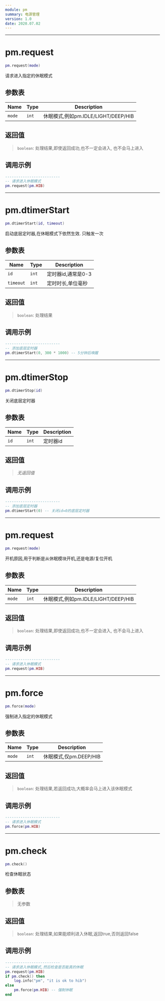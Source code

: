 ```yaml
---
module: pm
summary: 电源管理
version: 1.0
date: 2020.07.02
---
```


--------------------------------------------------
# pm.request

```lua
pm.request(mode)
```

请求进入指定的休眠模式

## 参数表

Name | Type | Description
-----|------|--------------
`mode`|`int`| 休眠模式,例如pm.IDLE/LIGHT/DEEP/HIB

## 返回值

> `boolean`: 处理结果,即使返回成功,也不一定会进入, 也不会马上进入

## 调用示例

```lua
-------------------------
-- 请求进入休眠模式
pm.request(pm.HIB)
```


--------------------------------------------------
# pm.dtimerStart

```lua
pm.dtimerStart(id, timeout)
```

启动底层定时器,在休眠模式下依然生效. 只触发一次

## 参数表

Name | Type | Description
-----|------|--------------
`id`|`int`| 定时器id,通常是0-3
`timeout`|`int`| 定时时长,单位毫秒

## 返回值

> `boolean`: 处理结果

## 调用示例

```lua
-------------------------
-- 添加底层定时器
pm.dtimerStart(0, 300 * 1000) -- 5分钟后唤醒
```


--------------------------------------------------
# pm.dtimerStop

```lua
pm.dtimerStop(id)
```

关闭底层定时器

## 参数表

Name | Type | Description
-----|------|--------------
`id`|`int`| 定时器id

## 返回值

> *无返回值*

## 调用示例

```lua
-------------------------
-- 添加底层定时器
pm.dtimerStart(0) -- 关闭id=0的底层定时器
```


--------------------------------------------------
# pm.request

```lua
pm.request(mode)
```

开机原因,用于判断是从休眠模块开机,还是电源/复位开机

## 参数表

Name | Type | Description
-----|------|--------------
`mode`|`int`| 休眠模式,例如pm.IDLE/LIGHT/DEEP/HIB

## 返回值

> `boolean`: 处理结果,即使返回成功,也不一定会进入, 也不会马上进入

## 调用示例

```lua
-------------------------
-- 请求进入休眠模式
pm.request(pm.HIB)
```


--------------------------------------------------
# pm.force

```lua
pm.force(mode)
```

强制进入指定的休眠模式

## 参数表

Name | Type | Description
-----|------|--------------
`mode`|`int`| 休眠模式,仅pm.DEEP/HIB

## 返回值

> `boolean`: 处理结果,若返回成功,大概率会马上进入该休眠模式

## 调用示例

```lua
-------------------------
-- 请求进入休眠模式
pm.force(pm.HIB)
```


--------------------------------------------------
# pm.check

```lua
pm.check()
```

检查休眠状态

## 参数表

> 无参数

## 返回值

> `boolean`: 处理结果,如果能顺利进入休眠,返回true,否则返回false

## 调用示例

```lua
-------------------------
-- 请求进入休眠模式,然后检查是否能真的休眠
pm.request(pm.HIB)
if pm.check() then
    log.info("pm", "it is ok to hib")
else
    pm.force(pm.HIB) -- 强制休眠
end
```


